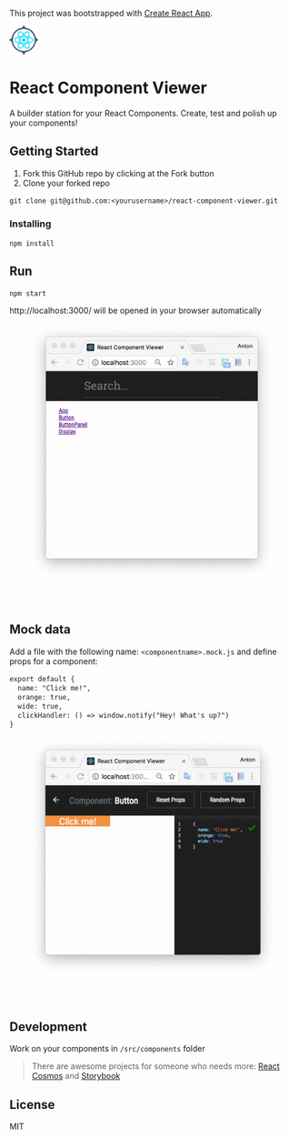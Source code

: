 This project was bootstrapped with [Create React App](https://github.com/facebookincubator/create-react-app).

<img src="resources/logo.png" width="50px">

# React Component Viewer

A builder station for your React Components. Create, test and polish up your components!

## Getting Started

1. Fork this GitHub repo by clicking at the Fork button
2. Clone your forked repo

```
git clone git@github.com:<yourusername>/react-component-viewer.git
```

### Installing

```
npm install
```

## Run

```
npm start
```

http://localhost:3000/ will be opened in your browser automatically

<img src="resources/calculator_screencast3.gif">

## Mock data

Add a file with the following name: `<componentname>.mock.js` and define props for a component:

```
export default {
  name: "Click me!",
  orange: true,
  wide: true,
  clickHandler: () => window.notify("Hey! What's up?")
}
```

<img src="resources/calculator_screencast_button.gif">

## Development

Work on your components in `/src/components` folder

> There are awesome projects for someone who needs more: [React Cosmos](https://github.com/react-cosmos/react-cosmos) and [Storybook](https://github.com/storybooks/storybook)

## License

MIT